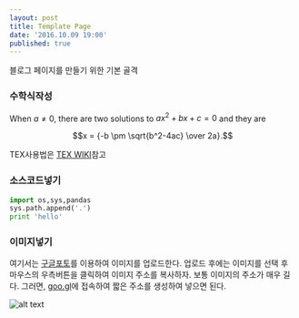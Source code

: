 ```yaml
---
layout: post
title: Template Page
date: '2016.10.09 19:00'
published: true
---
```

블로그 페이지를 만들기 위한 기본 골격

### 수학식작성 
When $a \ne 0$, there are two solutions to $ax^2 + bx + c = 0$ and they are 

$$x = {-b \pm \sqrt{b^2-4ac} \over 2a}.$$

TEX사용법은 [TEX WIKI](https://en.wikibooks.org/wiki/LaTeX/Mathematics)참고

### 소스코드넣기
 
```python 
import os,sys,pandas 
sys.path.append('.') 
print 'hello'
```

### 이미지넣기
여기서는 [구글포토](https://photos.google.com/u/1/)를 이용하여 이미지를 업로드한다. 업로드 후에는 이미지를 선택 후 마우스의 우측버튼을 클릭하여 이미지 주소를 복사하자. 보통 이미지의 주소가 매우 길다. 그러면, [goo.gl](https://goo.gl/)에 접속하여 짧은 주소를 생성하여 넣으면 된다.

![alt text](https://goo.gl/J6vin1 "this is image")

